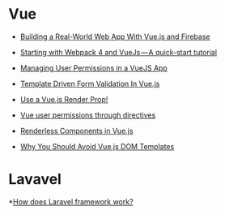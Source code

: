 # Vue

* [Building a Real-World Web App With Vue.js and Firebase](https://savvyapps.com/blog/definitive-guide-building-web-app-vuejs-firebase)

* [Starting with Webpack 4 and VueJs — A quick-start tutorial](https://medium.com/@nupoor_neha/starting-with-webpack-4-and-vuejs-a-quick-start-tutorial-4a244410d55e)

* [Managing User Permissions in a VueJS App](https://vuejsdevelopers.quora.com/Managing-User-Permissions-in-a-VueJS-App?utm_content=buffer563c1&utm_medium=social&utm_source=facebook.com&utm_campaign=buffer)

* [Template Driven Form Validation In Vue.js](https://scotch.io/tutorials/template-driven-form-validation-in-vuejs?utm_source=spotim&utm_medium=spotim_recirculation&spotim_referrer=recirculation)

* [Use a Vue.js Render Prop!](https://medium.com/js-dojo/use-a-vue-js-render-prop-98880bc44e05)

* [Vue user permissions through directives
](https://codeburst.io/reusable-vue-directives-v-can-753bf54e563f)

* [Renderless Components in Vue.js](https://adamwathan.me/renderless-components-in-vuejs/)

* [Why You Should Avoid Vue.js DOM Templates](https://vuejsdevelopers.com/2017/09/17/vue-js-avoid-dom-templates/)

# Lavavel

*[How does Laravel framework work?](https://www.wedidknow.xyz/2017/03/how-does-laravel-framework-work.html)
